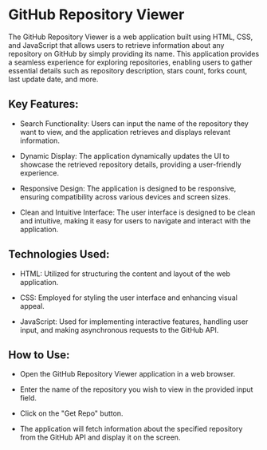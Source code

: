 
# GitHub Repository Viewer

The GitHub Repository Viewer is a web application built using HTML, CSS, and JavaScript that allows users to retrieve information about any repository on GitHub by simply providing its name. This application provides a seamless experience for exploring repositories, enabling users to gather essential details such as repository description, stars count, forks count, last update date, and more.

## Key Features:

- Search Functionality: Users can input the name of the repository they want to view, and the application retrieves and displays relevant information.

- Dynamic Display: The application dynamically updates the UI to showcase the retrieved repository details, providing a user-friendly experience.

- Responsive Design: The application is designed to be responsive, ensuring compatibility across various devices and screen sizes.

- Clean and Intuitive Interface: The user interface is designed to be clean and intuitive, making it easy for users to navigate and interact with the application.

## Technologies Used:

- HTML: Utilized for structuring the content and layout of the web application.

 - CSS: Employed for styling the user interface and enhancing visual appeal.

- JavaScript: Used for implementing interactive features, handling user input, and making asynchronous requests to the GitHub API.

## How to Use:

- Open the GitHub Repository Viewer application in a web browser.

- Enter the name of the repository you wish to view in the provided input field.

- Click on the "Get Repo" button.

- The application will fetch information about the specified repository from the GitHub API and display it on the screen.

